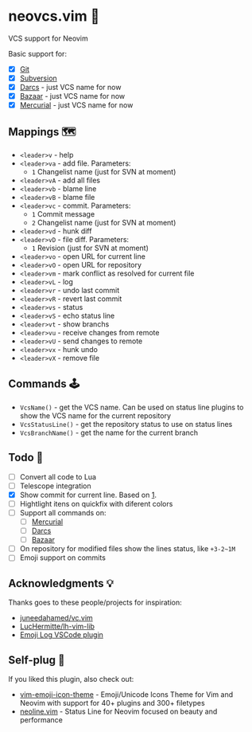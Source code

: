 # neovcs.vim 🌱

VCS support for Neovim

Basic support for:

- [x] [Git](https://git-scm.com)
- [x] [Subversion](https://subversion.apache.org)
- [x] [Darcs](http://darcs.net) - just VCS name for now
- [x] [Bazaar](https://bazaar.canonical.com) - just VCS name for now
- [x] [Mercurial](https://www.mercurial-scm.org) - just VCS name for now

## Mappings 🗺

- `<leader>v` - help
- `<leader>va` - add file. Parameters:
    - `1` Changelist name (just for SVN at moment)
- `<leader>vA` - add all files
- `<leader>vb` - blame line
- `<leader>vB` - blame file
- `<leader>vc` - commit. Parameters:
    - `1` Commit message 
    - `2` Changelist name (just for SVN at moment)
- `<leader>vd` - hunk diff
- `<leader>vD` - file diff. Parameters:
    - `1` Revision (just for SVN at moment)
- `<leader>vo` - open URL for current line
- `<leader>vO` - open URL for repository
- `<leader>vm` - mark conflict as resolved for current file
- `<leader>vL` - log
- `<leader>vr` - undo last commit
- `<leader>vR` - revert last commit
- `<leader>vs` - status
- `<leader>vS` - echo status line
- `<leader>vt` - show branchs
- `<leader>vu` - receive changes from remote
- `<leader>vU` - send changes to remote
- `<leader>vx` - hunk undo
- `<leader>vX` - remove file

## Commands 🕹

- `VcsName()` - get the VCS name. Can be used on status line plugins to show
    the VCS name for the current repository
- `VcsStatusLine()` - get the repository status to use on status lines
- `VcsBranchName()` - get the name for the current branch

## Todo 🚧

- [ ] Convert all code to Lua
- [ ] Telescope integration
- [x] Show commit for current line. Based on [1](https://www.reddit.com/r/vim/comments/i50pce/how_to_show_commit_that_introduced_current_line/).
- [ ] Hightlight itens on quickfix with diferent colors
- [ ] Support all commands on:
  - [ ] [Mercurial](https://www.mercurial-scm.org)
  - [ ] [Darcs](http://darcs.net)
  - [ ] [Bazaar](https://bazaar.canonical.com)
- [ ] On repository for modified files show the lines status, like `+3-2~1M`
- [ ] Emoji support on commits

## Acknowledgments 💡

Thanks goes to these people/projects for inspiration:

- [juneedahamed/vc.vim](https://github.com/juneedahamed/vc.vim)
- [LucHermitte/lh-vim-lib](https://github.com/LucHermitte/lh-vim-lib)
- [Emoji Log VSCode plugin](https://marketplace.visualstudio.com/items?itemName=ahmadawais.emoji-log-vscode)

## Self-plug 🔌

If you liked this plugin, also check out:

- [vim-emoji-icon-theme](https://github.com/adelarsq/vim-emoji-icon-theme) - Emoji/Unicode Icons Theme for Vim and Neovim with support for 40+ plugins and 300+ filetypes
- [neoline.vim](https://github.com/adelarsq/neoline.vim) - Status Line for Neovim focused on beauty and performance

